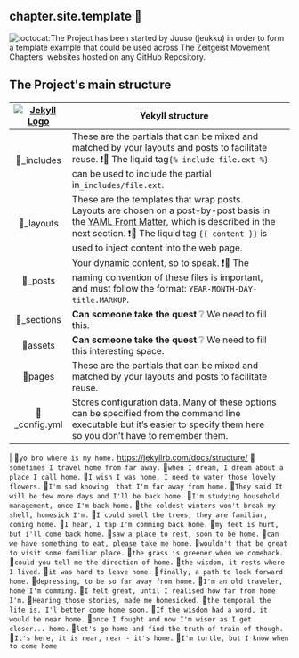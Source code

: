 ## chapter.site.template 🚪 
![:octocat:](https://assets-cdn.github.com/images/icons/emoji/octocat.png ":octocat:")The Project has been started by Juuso (jeukku) in order to form a template example that could be used across The Zeitgeist Movement Chapters' websites hosted on any GitHub Repository.

## The Project's main structure

| [![Jekyll Logo](http://u.cubeupload.com/boqsc/jekyll.png)](https://jekyllrb.com/docs/home/) | Yekyll structure  | |
|:-:|-|-|
| 📂_includes | These are the partials that can be mixed and matched by your layouts and posts to facilitate reuse. ❗️🚩 The liquid tag`{% include file.ext %}` can be used to include the partial in`_includes/file.ext`. |
| 📂_layouts | These are the templates that wrap posts. Layouts are chosen on a post-by-post basis in the [YAML Front Matter](http://127.0.0.1:4000/docs/frontmatter/), which is described in the next section. ❗️🚩 The liquid tag `{{ content }}` is used to inject content into the web page. |
| 📂_posts | Your dynamic content, so to speak. ❗️🚩 The naming convention of these files is important, and must follow the format: `YEAR-MONTH-DAY-title.MARKUP`. |
| 📂_sections | **Can someone take the quest** ❔ We need to fill this. |
| 📂assets | **Can someone take the quest** ❔ We need to fill this interesting space. |
| 📂pages | These are the partials that can be mixed and matched by your layouts and posts to facilitate reuse.  |
| 📄_config.yml | Stores configuration data. Many of these options can be specified from the command line executable but it’s easier to specify them here so you don’t have to remember them.
 |
🐢`yo bro where is my home.` https://jekyllrb.com/docs/structure/
🐢`sometimes I travel home from far away.`
🐢`when I dream, I dream about a place I call home.`
🐢`I wish I was home, I need to water those lovely flowers.`
🐢`I'm sad knowing  that I'm far away from home.`
🐢`They said It will be few more days and I'll be back home.`
🐢`I'm studying household management, once I'm back home.`
🐢`the coldest winters won't break my shell, homesick I'm.`
🐢`I could smell the trees, they are familiar, coming home.`
🐢`I hear, I tap I'm comming back home.`
🐢`my feet is hurt, but i'll come back home.`
🐢`saw a place to rest, soon to be home.`
🐢`can we have something to eat, please take me home.`
🐢`wouldn't that be great to visit some familiar place.`
🐢`the grass is greener when we comeback.`
🐢`could you tell me the direction of home.`
🐢`the wisdom, it rests where I lived.`
🐢`it was hard to leave home.`
🐢`finally, a path to look forward home.`
🐢`depressing, to be so far away from home.`
🐢`I'm an old traveler, home I'm comming.`
🐢`I felt great, until I realised how far from home I'm.`
🐢`Hearing those stories, made me homesicked.`
🐢`the temporal the life is, I'l better come home soon.`
🐢`If the wisdom had a word, it would be near home.`
🐢`once I fought and now I'm wiser as I get closer... home.`
🐢`let's go home and find the truth of train of though.`
🐢`It's here, it is near, near - it's home.`
🐢`I'm turtle, but I know when to come home`


